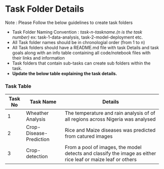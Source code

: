 # Task Folder Details

Note : Please Follow the below guidelines to create task folders
- Task Folder Naming Convention : _task-n-taskname.(n is the task number)_  ex: task-1-data-analysis, task-2-model-deployment etc.
- All Task folder names should be in chronologial order (from 1 to n)
- All Task folders should have a README.md file with task Details and task goals along with an info table containing all code/notebook files with their links and information
- Task folders that contain sub-tasks can create sub folders within the task.
- __Update the below table explaining the task details.__

### Task Table

| Task No| Task Name | Details |
|-|-|-|
|1|  Wheather Analysis        |     The temperature and rain analysis of of all regions across Nigeria was analysed  |
|2|  Crop-Disease-Prediction       |  Rice and Maize diseases was predicted from catured images       |
|3|  Crop-detection      |     From a pool of images, the model detects and classify the image as either rice leaf or maize leaf or others    |



